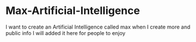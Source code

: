 # Max-Artificial-Intelligence
I want to create an Artificial Intelligence called max when I create more and public info I will added it here for people to enjoy
